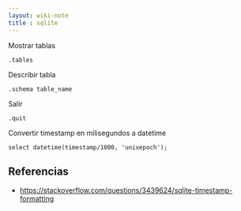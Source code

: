 ```yaml
---
layout: wiki-note
title : sqlite
---
```

Mostrar tablas

    .tables

Describir tabla

    .schema table_name

Salir

    .quit

Convertir timestamp en milisegundos a datetime

    select datetime(timestamp/1000, 'unixepoch');

## Referencias

* https://stackoverflow.com/questions/3439624/sqlite-timestamp-formatting
